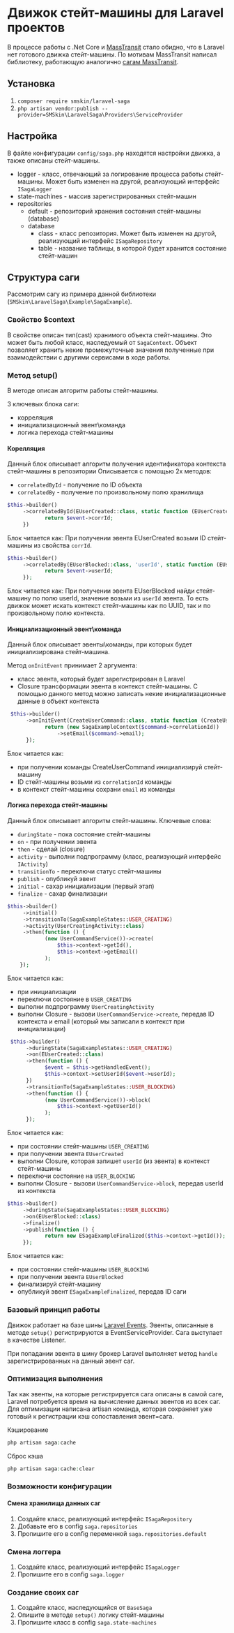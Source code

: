 # Движок стейт-машины для Laravel проектов
В процессе работы с .Net Core и [MassTransit](https://masstransit.io) стало обидно, что в Laravel нет готового движка стейт-машины.
По мотивам MassTransit написал библиотеку, работающую аналогично [сагам MassTransit](https://masstransit.io/documentation/patterns/saga/state-machine).

## Установка
1. ```composer require smskin/laravel-saga```
2. ```php artisan vendor:publish --provider=SMSkin\LaravelSaga\Providers\ServiceProvider```

## Настройка
В файле конфигурации ```config/saga.php``` находятся настройки движка, а также описаны стейт-машины.

- logger - класс, отвечающий за логирование процесса работы стейт-машины. Может быть изменен на другой, реализующий интерфейс ```ISagaLogger```
- state-machines - массив зарегистрированных стейт-машин
- repositories
  - default - репозиторий хранения состояния стейт-машины (database)
  - database
    - class - класс репозитория. Может быть изменен на другой, реализующий интерфейс ```ISagaRepository```
    - table - название таблицы, в которой будет хранится состояние стейт-машин

## Структура саги
Рассмотрим сагу из примера данной библиотеки (```SMSkin\LaravelSaga\Example\SagaExample```).

### Свойство $context
В свойстве описан тип(cast) хранимого объекта стейт-машины. Это может быть любой класс, наследуемый от ```SagaContext```.
Объект позволяет хранить некие промежуточные значения полученные при взаимодействии с другими сервисами в ходе работы.

### Метод setup()
В методе описан алгоритм работы стейт-машины.

3 ключевых блока саги:
- корреляция
- инициализационный эвент\команда
- логика перехода стейт-машины

#### Корелляция
Данный блок описывает алгоритм получения идентификатора контекста стейт-машины в репозитории
Описывается с помощью 2х методов:
- ```correlatedById``` - получение по ID объекта
- ```correlatedBy``` - получение по произвольному полю хранилища

```php
$this->builder()
     ->correlatedById(EUserCreated::class, static function (EUserCreated $event) {
            return $event->corrId;
     })
```
Блок читается как: 
При получении эвента EUserCreated возьми ID стейт-машины из свойства ```corrId```.

```php
$this->builder()
     ->correlatedBy(EUserBlocked::class, 'userId', static function (EUserBlocked $event) {
            return $event->userId;
     });
```

Блок читается как: 
При получении эвента EUserBlocked найди стейт-машину по полю userId, значение возьми из ```userId``` эвента.
То есть движок может искать контекст стейт-машины как по UUID, так и по произвольному полю контекста.

#### Инициализационный эвент\команда
Данный блок описывает эвенты\команды, при которых будет инициализирована стейт-машина.

Метод ```onInitEvent``` принимает 2 аргумента:
- класс эвента, который будет зарегистрирован в Laravel
- Closure трансформации эвента в контекст стейт-машины. С помощью данного метод можно записать некие инициализационные данные в объект контекста

```php
 $this->builder()
      ->onInitEvent(CreateUserCommand::class, static function (CreateUserCommand $command) {
            return (new SagaExampleContext($command->correlationId))
                ->setEmail($command->email);
      });
```
Блок читается как:
- при получении команды CreateUserCommand инициализируй стейт-машину
- ID стейт-машины возьми из ```correlationId``` команды
- в контекст стейт-машины сохрани ```email``` из команды

#### Логика перехода стейт-машины
Данный блок описывает алгоритм стейт-машины.
Ключевые слова:
- ```duringState``` - пока состояние стейт-машины
- ```on``` - при получении эвента
- ```then``` - сделай (closure)
- ```activity``` - выполни подпрограмму (класс, реализующий интерфейс ```IActivity```)
- ```transitionTo``` - переключи статус стейт-машины
- ```publish``` - опубликуй эвент
- ```initial``` - сахар инициализации (первый этап)
- ```finalize``` - сахар финализации
 
```php
$this->builder()
     ->initial()
     ->transitionTo(SagaExampleStates::USER_CREATING)
     ->activity(UserCreatingActivity::class)
     ->then(function () {
            (new UserCommandService())->create(
                $this->context->getId(),
                $this->context->getEmail()
            );
    });
```

Блок читается как:
- при инициализации
- переключи состояние в ```USER_CREATING```
- выполни подпрограмму ```UserCreatingActivity```
- выполни Closure - вызови ```UserCommandService->create```, передав ID контекста и email (который мы записали в контекст при инициализации)

```php
 $this->builder()
      ->duringState(SagaExampleStates::USER_CREATING)
      ->on(EUserCreated::class)
      ->then(function () {
            $event = $this->getHandledEvent();
            $this->context->setUserId($event->userId);
      })
      ->transitionTo(SagaExampleStates::USER_BLOCKING)
      ->then(function () {
            (new UserCommandService())->block(
                $this->context->getUserId()
            );
      });
```

Блок читается как:
- при состоянии стейт-машины ```USER_CREATING```
- при получении эвента ```EUserCreated```
- выполни Closure, которая запишет ```userId``` (из эвента) в контекст стейт-машины
- переключи состояние на ```USER_BLOCKING```
- выполни Closure - вызови ```UserCommandService->block```, передав userId из контекста

```php
$this->builder()
     ->duringState(SagaExampleStates::USER_BLOCKING)
     ->on(EUserBlocked::class)
     ->finalize()
     ->publish(function () {
            return new ESagaExampleFinalized($this->context->getId());
     });
```

Блок читается как:
- при состоянии стейт-машины ```USER_BLOCKING```
- при получении эвента ```EUserBlocked```
- финализируй стейт-машину
- опубликуй эвент ```ESagaExampleFinalized```, передав ID саги

### Базовый принцип работы
Движок работает на базе шины [Laravel Events](https://laravel.com/docs/11.x/events). 
Эвенты, описанные в методе ```setup()``` регистрируются в EventServiceProvider. Сага выступает в качестве Listener.

При попадании эвента в шину брокер Laravel выполняет метод ```handle``` зарегистрированных на данный эвент саг. 

### Оптимизация выполнения
Так как эвенты, на которые регистрируется сага описаны в самой саге, Laravel потребуется время на вычисление данных эвентов из всех саг.
Для оптимизации написана artisan команда, которая сохраняет уже готовый к регистрации кэш сопоставления эвент=сага.

Кэширование
```php
php artisan saga:cache
```

Сброс кэша
```php
php artisan saga:cache:clear
```

### Возможности конфигурации
#### Смена хранилища данных саг
1. Создайте класс, реализующий интерфейс ```ISagaRepository```
2. Добавьте его в config ```saga.repositories```
3. Пропишите его в config переменной ```saga.repositories.default```

### Смена логгера
1. Создайте класс, реализующий интерфейс ```ISagaLogger```
2. Пропишите его в config ```saga.logger```

### Создание своих саг
1. Создайте класс, наследующийся от ```BaseSaga```
2. Опишите в методе ```setup()``` логику стейт-машины
3. Пропишите класс в config ```saga.state-machines```

